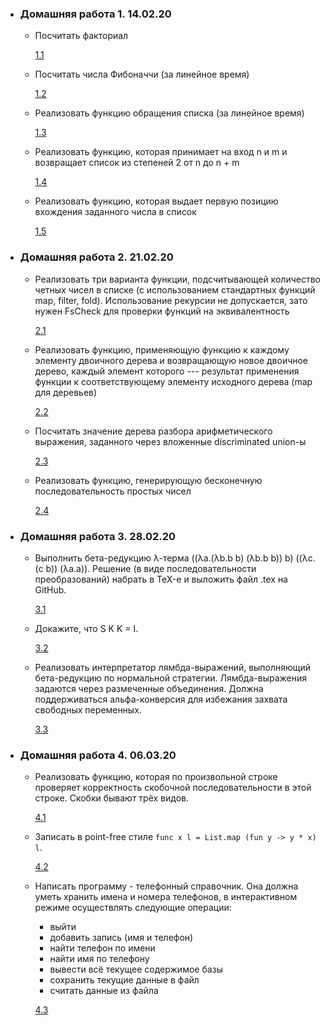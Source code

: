 - ### Домашняя работа 1. 14.02.20
  - Посчитать факториал
  
    [1.1](https://github.com/zzzloba/SPBU_Homework_sem4/tree/master/Lab1/Task1)
    
  - Посчитать числа Фибоначчи (за линейное время)
  
    [1.2](https://github.com/zzzloba/SPBU_Homework_sem4/tree/master/Lab1/Task2)
    
  - Реализовать функцию обращения списка (за линейное время)
  
    [1.3](https://github.com/zzzloba/SPBU_Homework_sem4/tree/master/Lab1/Task3)
    
  - Реализовать функцию, которая принимает на вход n и m и возвращает список из степеней 2 от n до n + m
  
    [1.4](https://github.com/zzzloba/SPBU_Homework_sem4/tree/master/Lab1/Task4)
    
  - Реализовать функцию, которая выдает первую позицию вхождения заданного числа в список
  
    [1.5](https://github.com/zzzloba/SPBU_Homework_sem4/tree/master/Lab1/Task5)
    
- ### Домашняя работа 2. 21.02.20
  - Реализовать три варианта функции, подсчитывающей количество четных чисел в списке (с использованием стандартных функций map, filter, fold). Использование рекурсии не допускается, зато нужен FsCheck для проверки функций на эквивалентность
  
    [2.1](https://github.com/zzzloba/SPBU_Homework_sem4/tree/master/Lab2/Task1)
    
  - Реализовать функцию, применяющую функцию к каждому элементу двоичного дерева и возвращающую новое двоичное дерево, каждый элемент которого --- результат применения функции к соответствующему элементу исходного дерева (map для деревьев)
  
    [2.2](https://github.com/zzzloba/SPBU_Homework_sem4/tree/master/Lab2/Task2)
    
  - Посчитать значение дерева разбора арифметического выражения, заданного через вложенные discriminated union-ы
  
    [2.3](https://github.com/zzzloba/SPBU_Homework_sem4/tree/master/Lab2/Task3)
    
  - Реализовать функцию, генерирующую бесконечную последовательность простых чисел
  
    [2.4](https://github.com/zzzloba/SPBU_Homework_sem4/tree/master/Lab2/Task4)
    
- ### Домашняя работа 3. 28.02.20
  - Выполнить бета-редукцию λ-терма ((λa.(λb.b b) (λb.b b)) b) ((λc.(c b)) (λa.a)). Решение (в виде последовательности преобразований) набрать в TeX-е и выложить файл .tex на GitHub. 
  
    [3.1](https://github.com/zzzloba/SPBU_Homework_sem4/tree/master/Lab3/Task1)
    
  - Докажите, что S K K = I. 
  
    [3.2](https://github.com/zzzloba/SPBU_Homework_sem4/tree/master/Lab3/Task2)
    
  - Реализовать интерпретатор лямбда-выражений, выполняющий бета-редукцию по нормальной стратегии. Лямбда-выражения задаются через размеченные объединения. Должна поддерживаться альфа-конверсия для избежания захвата свободных переменных. 
  
    [3.3](https://github.com/zzzloba/SPBU_Homework_sem4/tree/master/Lab3/Task3)
    
- ### Домашняя работа 4. 06.03.20
  - Реализовать функцию, которая по произвольной строке проверяет корректность скобочной последовательности в этой строке. Скобки бывают трёх видов.
  
    [4.1](https://github.com/zzzloba/SPBU_Homework_sem4/tree/master/Lab4/Task1)
    
  - Записать в point-free стиле ```func x l = List.map (fun y -> y * x) l```.
  
    [4.2](https://github.com/zzzloba/SPBU_Homework_sem4/tree/master/Lab4/Task2)
    
  - Написать программу - телефонный справочник. Она должна уметь хранить имена и номера телефонов, в интерактивном режиме осуществлять следующие операции:
    - выйти
    - добавить запись (имя и телефон)
    - найти телефон по имени
    - найти имя по телефону
    - вывести всё текущее содержимое базы
    - сохранить текущие данные в файл
    - считать данные из файла
  
    [4.3](https://github.com/zzzloba/SPBU_Homework_sem4/tree/master/Lab4/Task3)
  

